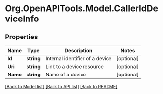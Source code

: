 
# Org.OpenAPITools.Model.CallerIdDeviceInfo

## Properties

Name | Type | Description | Notes
------------ | ------------- | ------------- | -------------
**Id** | **string** | Internal identifier of a device | [optional] 
**Uri** | **string** | Link to a device resource | [optional] 
**Name** | **string** | Name of a device | [optional] 

[[Back to Model list]](../README.md#documentation-for-models)
[[Back to API list]](../README.md#documentation-for-api-endpoints)
[[Back to README]](../README.md)

